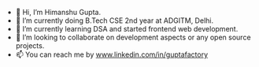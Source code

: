 - 👋 Hi, I’m Himanshu Gupta.
- 👀 I’m currently doing B.Tech CSE 2nd year at ADGITM, Delhi.
- 🌱 I’m currently learning DSA and started frontend web development.
- 💞️ I’m looking to collaborate on development aspects or any open source projects.
- 📫 You can reach me by www.linkedin.com/in/guptafactory

<!---
guptafactory/guptafactory is a ✨ special ✨ repository because its `README.md` (this file) appears on your GitHub profile.
You can click the Preview link to take a look at your changes.
--->
